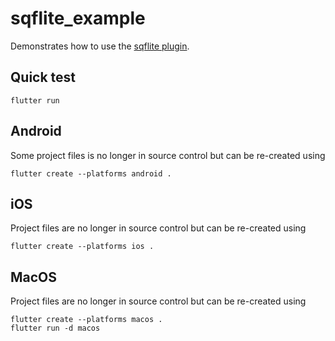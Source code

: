# sqflite_example

Demonstrates how to use the [sqflite plugin](https://github.com/tekartik/sqflite).

## Quick test

    flutter run
    
## Android

Some project files is no longer in source control but can be re-created using

    flutter create --platforms android .

## iOS

Project files are no longer in source control but can be re-created using

    flutter create --platforms ios .

## MacOS

Project files are no longer in source control but can be re-created using

    flutter create --platforms macos .
    flutter run -d macos

